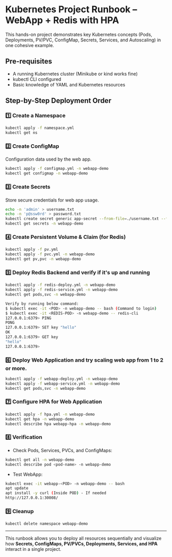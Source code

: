 # Kubernetes Project Runbook – WebApp + Redis with HPA

This hands-on project demonstrates key Kubernetes concepts (Pods, Deployments, PV/PVC, ConfigMap, Secrets, Services, and Autoscaling) in one cohesive example.

## Pre-requisites

* A running Kubernetes cluster (Minikube or kind works fine)
* kubectl CLI configured
* Basic knowledge of YAML and Kubernetes resources

## Step-by-Step Deployment Order

### 1️⃣ Create a Namespace

```bash
kubectl apply -f namespace.yml
kubectl get ns
```

### 2️⃣ Create ConfigMap

Configuration data used by the web app.

```bash
kubectl apply -f configmap.yml -n webapp-demo
kubectl get configmap -n webapp-demo
```

### 3️⃣ Create Secrets

Store secure credentials for web app usage.

```bash
echo -n 'admin' > username.txt
echo -n 'p@ssw0rd' > password.txt
kubectl create secret generic app-secret --from-file=./username.txt --from-file=./password.txt -n webapp-demo
kubectl get secrets -n webapp-demo
```

### 4️⃣ Create Persistent Volume & Claim (for Redis)

```bash
kubectl apply -f pv.yml
kubectl apply -f pvc.yml -n webapp-demo
kubectl get pv,pvc -n webapp-demo
```

### 5️⃣ Deploy Redis Backend and verify if it's up and running

```bash
kubectl apply -f redis-deploy.yml -n webapp-demo
kubectl apply -f redis-service.yml -n webapp-demo
kubectl get pods,svc -n webapp-demo

Verify by running below command:
$ kubectl exec -it <POD> -n webapp-demo -- bash (Command to login)
$ kubectl exec -it <REDIS-POD> -n webapp-demo -- redis-cli
127.0.0.1:6379> PING
PONG
127.0.0.1:6379> SET key "hello"
OK
127.0.0.1:6379> GET key
"hello"
127.0.0.1:6379>

```

### 6️⃣ Deploy Web Application and try scaling web app from 1 to 2 or more.

```bash
kubectl apply -f webapp-deploy.yml -n webapp-demo
kubectl apply -f webapp-service.yml -n webapp-demo
kubectl get pods,svc -n webapp-demo
```

### 7️⃣ Configure HPA for Web Application

```bash
kubectl apply -f hpa.yml -n webapp-demo
kubectl get hpa -n webapp-demo
kubectl describe hpa webapp-hpa -n webapp-demo
```

### 8️⃣ Verification

* Check Pods, Services, PVCs, and ConfigMaps:

```bash
kubectl get all -n webapp-demo
kubectl describe pod <pod-name> -n webapp-demo
```

* Test WebApp:

```bash
kubectl exec -it webapp-<POD> -n webapp-demo -- bash
apt update
apt install -y curl (Inside POD) - If needed
http://127.0.0.1:30008/
```

### 9️⃣ Cleanup

```bash
kubectl delete namespace webapp-demo
```

---

This runbook allows you to deploy all resources sequentially and visualize how **Secrets, ConfigMaps, PV/PVCs, Deployments, Services, and HPA** interact in a single project.

